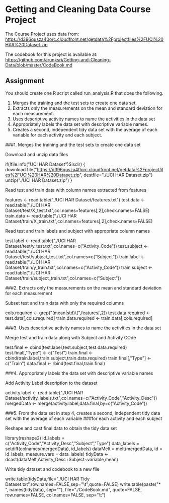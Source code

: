 # Getting and Cleaning Data Course Project

The Course Project uses data from: https://d396qusza40orc.cloudfront.net/getdata%2Fprojectfiles%2FUCI%20HAR%20Dataset.zip 

The codebook for this project is available at:
https://github.com/arunksri/Getting-and-Cleaning-Data/blob/master/CodeBook.md

## Assignment

 You should create one R script called run_analysis.R that does the following. 

 1. Merges the training and the test sets to create one data set.
 2. Extracts only the measurements on the mean and standard deviation for each measurement. 
 3. Uses descriptive activity names to name the activities in the data set
 4. Appropriately labels the data set with descriptive variable names. 
 5. Creates a second, independent tidy data set with the average of each
    variable for each activity and each subject.

###1. Merges the training and the test sets to create one data set

Download and unzip data files

if(!file.info("UCI HAR Dataset")$isdir) {
        download.file("https://d396qusza40orc.cloudfront.net/getdata%2Fprojectfiles%2FUCI%20HAR%20Dataset.zip",
                      destfile="./UCI HAR Dataset.zip")
        unzip("./UCI HAR Dataset.zip")
}

Read test and train data with column names extracted from features

features <- read.table("./UCI HAR Dataset/features.txt")
test.data <- read.table("./UCI HAR Dataset/test/X_test.txt",col.names=features[,2],check.names=FALSE)
train.data <- read.table("./UCI HAR Dataset/train/X_train.txt",col.names=features[,2],check.names=FALSE)

Read test and train labels and subject with appropriate column names

test.label <- read.table("./UCI HAR Dataset/test/y_test.txt",col.names=c("Activity_Code"))
test.subject <- read.table("./UCI HAR Dataset/test/subject_test.txt",col.names=c("Subject"))
train.label <- read.table("./UCI HAR Dataset/train/y_train.txt",col.names=c("Activity_Code"))
train.subject <- read.table("./UCI HAR Dataset/train/subject_train.txt",col.names=c("Subject"))

###2. Extracts only the measurements on the mean and standard deviation for each measurement

Subset test and train data with only the required columns

cols.required <- grep("(mean|std)\\(",features[,2])
test.data.required <- test.data[,cols.required]
train.data.required <- train.data[,cols.required]

###3. Uses descriptive activity names to name the activities in the data set

Merge test and train data along with Subject and Activity COde

test.final <- cbind(test.label,test.subject,test.data.required)
test.final[,"Type"] <- c("Test")
train.final <- cbind(train.label,train.subject,train.data.required)
train.final[,"Type"] <- c("Train")
data.final <- rbind(test.final,train.final)

###4. Appropriately labels the data set with descriptive variable names

Add Activity Label description to the dataset

activity.label <- read.table("./UCI HAR Dataset/activity_labels.txt",col.names=c("Activity_Code","Activity_Desc"))
mergedData <- merge(activity.label,data.final,by=c("Activity_Code"))

###5. From the data set in step 4, creates a second, independent tidy data set with the average of each variable 
###for each activity and each subject

Reshape and cast final data to obtain the tidy data set

library(reshape2)
id_labels = c("Activity_Code","Activity_Desc","Subject","Type")
data_labels = setdiff(colnames(mergedData), id_labels)
dataMelt = melt(mergedData, id = id_labels, measure.vars = data_labels)
tidyData <- dcast(dataMelt,Activity_Desc+Subject~variable,mean)

Write tidy dataset and codebook to a new file 

write.table(tidyData,file="./UCI HAR Tidy Dataset.txt",row.names=FALSE,sep="\t",quote=FALSE)
write.table(paste("* ", names(tidyData), sep=""), file="./CodeBook.md", quote=FALSE,
            row.names=FALSE, col.names=FALSE, sep="\t")
